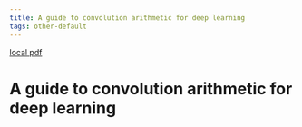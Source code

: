 ```yaml
---
title: A guide to convolution arithmetic for deep learning
tags: other-default
---
```


[local pdf](../../../pdfs/A%20guide%20to%20convolution%20arithmetic%20for%20deep%20learning.pdf)

# A guide to convolution arithmetic for deep learning
